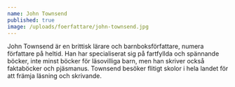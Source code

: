 ```yaml
---
name: John Townsend
published: true
image: /uploads/foerfattare/john-townsend.jpg
---
```

John Townsend är en brittisk lärare och barnboksförfattare, numera författare på heltid. Han har specialiserat sig på fartfyllda och spännande böcker, inte minst böcker för läsovilliga barn, men han skriver också faktaböcker och pjäsmanus. Townsend besöker flitigt skolor i hela landet för att främja läsning och skrivande.
